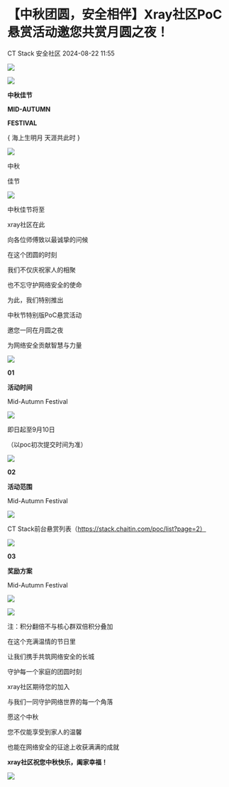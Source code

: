 #  【中秋团圆，安全相伴】Xray社区PoC悬赏活动邀您共赏月圆之夜！   
 CT Stack 安全社区   2024-08-22 11:55  
  
![](https://mmbiz.qpic.cn/mmbiz_jpg/xLk5PwibzMpSDiaiaQWf9PhtMdXvO4o5DFawicnGd7W9WDOficfS7bomrSXkf2JY236ia1dLpTamIGsF1WvI1oCiaTq6w/640?wx_fmt=jpeg&from=appmsg "")  
  
![](https://mmbiz.qpic.cn/mmbiz_png/xLk5PwibzMpSDiaiaQWf9PhtMdXvO4o5DFaiaCH8r2licXZfvDNGnaGeibDzmuk2yN1ibTO3lBbALANcONzgqkXaMZniag/640?wx_fmt=png&from=appmsg "")  
  
  
**中秋佳节**  
  
**MID-AUTUMN**  
  
**FESTIVAL**  
  
{ 海上生明月 天涯共此时 }  
  
![](https://mmbiz.qpic.cn/mmbiz_png/xLk5PwibzMpSDiaiaQWf9PhtMdXvO4o5DFayFPXvCbFQyoLqicC73Vl2fHsfRDzgoXmNfU3KtRRNvXz1MkUl3NSSbg/640?wx_fmt=png&from=appmsg "")  
  
中秋  
  
佳节  
  
![](https://mmbiz.qpic.cn/mmbiz_png/xLk5PwibzMpSDiaiaQWf9PhtMdXvO4o5DFawHZxq7DxgSNlCD03Xhkib7RQ8DibZ4IAbkbffEibicknMReqdAaHGY122w/640?wx_fmt=png&from=appmsg "")  
  
  
  
中秋佳节将至  
  
xray社区在此  
  
向各位师傅致以最诚挚的问候  
  
在这个团圆的时刻  
  
我们不仅庆祝家人的相聚  
  
也不忘守护网络安全的使命  
  
为此，我们特别推出  
  
中秋节特别版PoC悬赏活动  
  
邀您一同在月圆之夜  
  
为网络安全贡献智慧与力量  
  
![](https://mmbiz.qpic.cn/mmbiz_png/xLk5PwibzMpSDiaiaQWf9PhtMdXvO4o5DFay3GStFwVj4wSUEQXuic2BmqRnI8rEfCTQqrCybjXKzu2OXJSHBMJLxw/640?wx_fmt=png&from=appmsg "")  
  
**01**  
  
**活动时间**  
  
Mid-Autumn Festival  
  
![](https://mmbiz.qpic.cn/mmbiz_png/xLk5PwibzMpSDiaiaQWf9PhtMdXvO4o5DFa7ialvBLGoFU8nloJFCPCmnqlrgSRe5bmUQTuiclYCRpMs3ohc2dL4mfA/640?wx_fmt=png&from=appmsg "")  
  
  
即日起至9月10日  
  
（以poc初次提交时间为准）  
  
![](https://mmbiz.qpic.cn/mmbiz_png/xLk5PwibzMpSDiaiaQWf9PhtMdXvO4o5DFay3GStFwVj4wSUEQXuic2BmqRnI8rEfCTQqrCybjXKzu2OXJSHBMJLxw/640?wx_fmt=png&from=appmsg "")  
  
**02**  
  
**活动范围**  
  
Mid-Autumn Festival  
  
![](https://mmbiz.qpic.cn/mmbiz_png/xLk5PwibzMpSDiaiaQWf9PhtMdXvO4o5DFa7ialvBLGoFU8nloJFCPCmnqlrgSRe5bmUQTuiclYCRpMs3ohc2dL4mfA/640?wx_fmt=png&from=appmsg "")  
  
  
CT Stack前台悬赏列表（https://stack.chaitin.com/poc/list?page=2）  
  
![](https://mmbiz.qpic.cn/mmbiz_png/xLk5PwibzMpSDiaiaQWf9PhtMdXvO4o5DFay3GStFwVj4wSUEQXuic2BmqRnI8rEfCTQqrCybjXKzu2OXJSHBMJLxw/640?wx_fmt=png&from=appmsg "")  
  
**03**  
  
**奖励方案**  
  
Mid-Autumn Festival  
  
![](https://mmbiz.qpic.cn/mmbiz_png/xLk5PwibzMpSDiaiaQWf9PhtMdXvO4o5DFa7ialvBLGoFU8nloJFCPCmnqlrgSRe5bmUQTuiclYCRpMs3ohc2dL4mfA/640?wx_fmt=png&from=appmsg "")  
  
  
  
  
  
  
  
![](https://mmbiz.qpic.cn/mmbiz_png/xLk5PwibzMpQbPbpPOkrqz4ODic2dmZT9asPfvIG9PWA3zpiaXl6QEObWibYiaq6X4SuJTV1H6YKDtrjsKcHQF29H8w/640?wx_fmt=png&from=appmsg "")  
  
  
注：积分翻倍不与核心群双倍积分叠加  
  
  
在这个充满温情的节日里  
  
让我们携手共筑网络安全的长城  
  
守护每一个家庭的团圆时刻  
  
xray社区期待您的加入  
  
与我们一同守护网络世界的每一个角落  
  
  
愿这个中秋  
  
您不仅能享受到家人的温馨  
  
也能在网络安全的征途上收获满满的成就  
  
**xray社区祝您中秋快乐，阖家幸福！**  
  
  
![](https://mmbiz.qpic.cn/mmbiz_png/xLk5PwibzMpSDiaiaQWf9PhtMdXvO4o5DFawHZxq7DxgSNlCD03Xhkib7RQ8DibZ4IAbkbffEibicknMReqdAaHGY122w/640?wx_fmt=png&from=appmsg "")  
  
  
  
  
  
  
